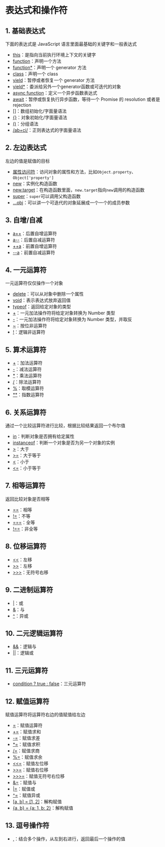 # 表达式和操作符

## 1. 基础表达式

下面的表达式是 JavaScript 语言里面最基础的关键字和一般表达式

* [this](/expressions-operators/this)：是指向当前执行环境上下文的关键字
* [function](/expressions-operators/function)：声明一个方法
* [function*](/expressions-operators/function*)：声明一个 generator 方法
* [class](/expressions-operators/class)：声明一个 class
* [yield](/expressions-operators/yield)：暂停或者恢复一个 generator 方法
* [yield*](/expressions-operators/yield*)：委派给另外一个generator函数或可迭代的对象
* [async function](/expressions-operators/async-function)：定义一个异步函数表达式
* [await](/expressions-operators/await)：暂停或恢复执行异步函数，等待一个 Promise 的 resolution 或者是 rejection
* [[]](/expressions-operators/array-init)：数组初始化/字面量语法
* [{}](/expressions-operators/object-init)：对象初始化/字面量语法
*  [()](/expressions-operators/grouping)：分组语法
*  [/ab+ci/](/core/regexp)：正则表达式的字面量语法

## 2. 左边表达式

左边的值是赋值的目标

* [属性访问符](/expressions-operators/property-accessors)：访问对象的属性和方法，比如`Object.property`、`Object['property']`
* [new](/expressions-operators/new)：实例化构造函数
* [new.target](/expressions-operators/new-target)：在构造函数里面，`new.target`指向`new`调用的构造函数
* [super](/expressions-operators/new-target)：`super`可以调用父构造函数
* [...obj](/expressions-operators/spread-syntax)：可以讲一个可迭代的对象延展成一个一个的成员参数

## 3. 自增/自减

* [a++](/expressions-operators/arithmetic-operators)：后置自增运算符
* [a--](/expressions-operators/arithmetic-operators)：后置自减运算符
* [++a](/expressions-operators/arithmetic-operators)：前置自增运算符
* [--a](/expressions-operators/arithmetic-operators)：前置自减运算符

## 4. 一元运算符

一元运算符仅仅操作一个对象

* [delete](/expressions-operators/delete)：可以从对象中删除一个属性
* [void](/expressions-operators/void)：表示表达式放弃返回值
* [typeof](/expressions-operators/typeof)：返回给定对象的类型
* [+](/expressions-operators/arithmetic-operators)：一元加法操作符将给定对象转换为 Number 类型
* [-](/expressions-operators/arithmetic-operators)：一元加法操作符将给定对象转换为 Number 类型，并取反
* [~](/expressions-operators/bitwise-operators)：按位非运算符
* [!](/expressions-operators/logical-operators)：逻辑非运算符

## 5. 算术运算符

* [+](/expressions-operators/arithmetic-operators)：加法运算符
* [-](/expressions-operators/arithmetic-operators)：减法运算符
* [*](/expressions-operators/arithmetic-operators)：乘法运算符
* [/](/expressions-operators/arithmetic-operators)：除法运算符
* [%](/expressions-operators/arithmetic-operators)：取模运算符
* [**](/expressions-operators/arithmetic-operators)：指数运算符

## 6. 关系运算符

通过一个比较运算符进行比较，根据比较结果返回一个布尔值

* [in](/expressions-operators/in)：判断对象是否拥有给定属性
* [instanceof](/expressions-operators/instanceof)：判断一个对象是否为另一个对象的实例
* [>](/expressions-operators/comparison-operators)：大于
* [>=](/expressions-operators/comparison-operators)：大于等于
* [<](/expressions-operators/comparison-operators)：小于
* [<=](/expressions-operators/comparison-operators)：小于等于

## 7. 相等运算符

返回比较对象是否相等

* [==](/expressions-operators/comparison-operators)：相等
* [!=](/expressions-operators/comparison-operators)：不等
* [===](/expressions-operators/comparison-operators)：全等
* [!==](/expressions-operators/comparison-operators)：非全等

## 8. 位移运算符

* [<<](/expressions-operators/bitwise-operators)：左移
* [>>](/expressions-operators/bitwise-operators)：左移
* [>>>](/expressions-operators/bitwise-operators)：无符号右移

## 9. 二进制运算符

* [|](/expressions-operators/bitwise-operators)：或
* [&](/expressions-operators/bitwise-operators)：与
* [^](/expressions-operators/bitwise-operators)：异或

## 10. 二元逻辑运算符

* [&&](/expressions-operators/logical-operators)：逻辑与
* [||](/expressions-operators/logical-operators)：逻辑或

## 11. 三元运算符

* [condition ? true : false](/expressions-operators/conditional-operators)：三元运算符

## 12. 赋值运算符

赋值运算符将运算符右边的值赋值给左边

* [=](/expressions-operators/assignment-operators)：赋值运算符
* [+=](/expressions-operators/assignment-operators)：赋值求和
* [-=](/expressions-operators/assignment-operators)：赋值求差
* [*=](/expressions-operators/assignment-operators)：赋值求积
* [/=](/expressions-operators/assignment-operators)：赋值求商
* [%=](/expressions-operators/assignment-operators)：赋值求余
* [<<=](/expressions-operators/assignment-operators)：赋值左位移
* [>>=](/expressions-operators/assignment-operators)：赋值右位移
* [>>>=](/expressions-operators/assignment-operators)：赋值无符号右位移
* [&=](/expressions-operators/assignment-operators)：赋值与
* [|=](/expressions-operators/assignment-operators)：赋值或
* [^=](/expressions-operators/assignment-operators)：赋值异或
* [[a, b] = [1, 2]](/expressions-operators/destructuring-assignment)：解构赋值
* [{a, b} = {a: 1, b: 2}](/expressions-operators/destructuring-assignment)：解构赋值

## 13. 逗号操作符

* [,](/expressions-operators/comma-operator)：结合多个操作，从左到右进行，返回最后一个操作的值
